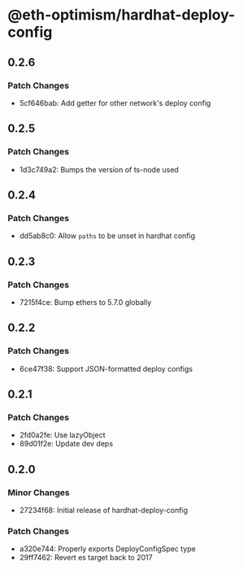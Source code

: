 # @eth-optimism/hardhat-deploy-config

## 0.2.6

### Patch Changes

- 5cf646bab: Add getter for other network's deploy config

## 0.2.5

### Patch Changes

- 1d3c749a2: Bumps the version of ts-node used

## 0.2.4

### Patch Changes

- dd5ab8c0: Allow `paths` to be unset in hardhat config

## 0.2.3

### Patch Changes

- 7215f4ce: Bump ethers to 5.7.0 globally

## 0.2.2

### Patch Changes

- 6ce47f38: Support JSON-formatted deploy configs

## 0.2.1

### Patch Changes

- 2fd0a2fe: Use lazyObject
- 89d01f2e: Update dev deps

## 0.2.0

### Minor Changes

- 27234f68: Initial release of hardhat-deploy-config

### Patch Changes

- a320e744: Properly exports DeployConfigSpec type
- 29ff7462: Revert es target back to 2017
